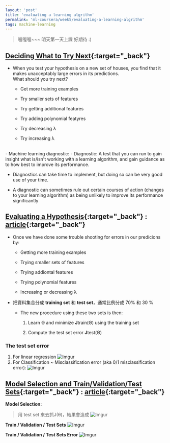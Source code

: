 ```yaml
---
layout: 'post'
title: 'evaluating a learning algrithm'
permalink: 'ml-coursera/week5/evaluating-a-learning-algrithm'
tags: machine-learning 
---
```

> 喔喔喔~~~ 明天第一天上課 好期待 :)



## [Deciding What to Try Next](https://www.coursera.org/learn/machine-learning/lecture/OVM4M/deciding-what-to-try-next){:target="_back"}

- When you test your hypothesis on a new set of houses, you find that it makes unacceptably large errors in its predictions. <br/> What should you try next?

   - Get more training examples 

   - Try smaller sets of features
   
   - Try getting additional features
   
   - Try adding polynomial featyres
   
   - Try decreasing λ
   
   - Try increasing λ
<br/>
- Machine learning diagnostic:
   - Diagnostic: A test that you can run to gain insight what is/isn't working with a learning algorithm, and gain guidance as to how best to improve its performance.

   - Diagnostics can take time to implement, but doing so can be very good use of your time.

   - A diagnostic can sometimes rule out certain courses of action (changes to your learning algorithm) as being unlikely to improve its performance significantly


## [Evaluating a Hypothesis](https://www.coursera.org/learn/machine-learning/lecture/yfbJY/evaluating-a-hypothesis){:target="_back"} : [article](https://www.coursera.org/learn/machine-learning/lecture/QGKbr/model-selection-and-train-validation-test-sets){:target="_back"}

- Once we have done some trouble shooting for errors in our predicions by:
   
   - Getting more training examples 
   
   - Trying smaller sets of features
   
   - Trying addiontal features
   
   - Trying polynomial features
   
   - Increasing or decreasing λ

- 把資料集合分成 __training set__ 和 __test set__，通常比例分成 70% 和 30 %
   - The new procedure using these two sets is then:
      
      1. Learn Θ and minimize **J**train(Θ) using the training set
      
      2. Compute the test set error **J**test(Θ)

### The test set error 

1. For linear regression
![Imgur](https://i.imgur.com/fEgJszE.jpg?1)
2. For Classification ~ Misclassification error (aka 0/1 misclassification error):
![Imgur](https://i.imgur.com/tNuGJxn.jpg)


## [Model Selection and Train/Validation/Test Sets](https://www.coursera.org/learn/machine-learning/lecture/QGKbr/model-selection-and-train-validation-test-sets){:target="_back"} : [article](https://www.coursera.org/learn/machine-learning/supplement/XHQqO/model-selection-and-train-validation-test-sets){:target="_back"}

__Model Selection:__
> 用 test set 來去抓J(θ)，結果會造成
![Imgur](https://i.imgur.com/EIGyOY9.gif)

__Train / Validation / Test Sets__
![Imgur](https://i.imgur.com/4oZ4c9g.gif)

__Train / Validation / Test Sets Error__
![Imgur](https://i.imgur.com/oD5TIA6.gif)
